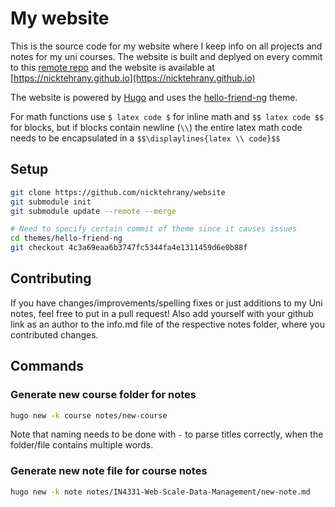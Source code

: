 # My website

This is the source code for my website where I keep info on all projects and notes for my uni courses.
The website is built and deplyed on every commit to this [remote repo](https://github.com/nicktehrany/nicktehrany.github.io)
and the website is available at [https://nicktehrany.github.io](https://nicktehrany.github.io)

The website is powered by [Hugo](https://gohugo.io/) and uses the [hello-friend-ng](https://github.com/rhazdon/hugo-theme-hello-friend-ng) theme.

For math functions use `$ latex code $` for inline math and `$$ latex code $$` for blocks, but if blocks contain newline (`\\`)
the entire latex math code needs to be encapsulated in a `$$\displaylines{latex \\ code}$$`

## Setup

```bash
git clone https://github.com/nicktehrany/website
git submodule init
git submodule update --remote --merge

# Need to specify certain commit of theme since it causes issues
cd themes/hello-friend-ng
git checkout 4c3a69eaa6b3747fc5344fa4e1311459d6e0b88f
```
## Contributing

If you have changes/improvements/spelling fixes or just additions to my Uni notes, feel free to put in a pull request! Also add yourself with your github link as an author to the info.md file of the respective notes folder, where you contributed changes.

## Commands

### Generate new course folder for notes

```bash
hugo new -k course notes/new-course
```

Note that naming needs to be done with `-` to parse titles correctly, when the folder/file contains multiple words.

### Generate new note file for course notes

```bash
hugo new -k note notes/IN4331-Web-Scale-Data-Management/new-note.md
```
